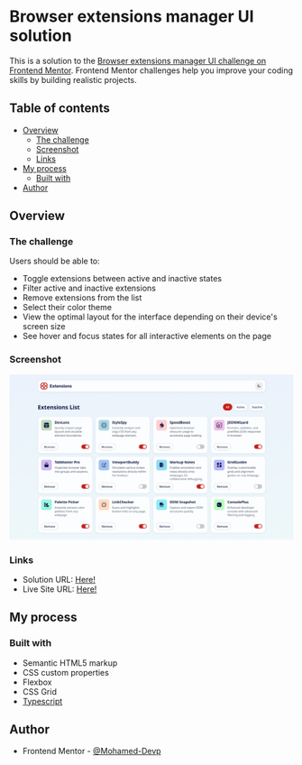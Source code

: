 # Browser extensions manager UI solution

This is a solution to the [Browser extensions manager UI challenge on Frontend Mentor](https://www.frontendmentor.io/challenges/browser-extension-manager-ui-yNZnOfsMAp). Frontend Mentor challenges help you improve your coding skills by building realistic projects. 

## Table of contents

- [Overview](#overview)
  - [The challenge](#the-challenge)
  - [Screenshot](#screenshot)
  - [Links](#links)
- [My process](#my-process)
  - [Built with](#built-with)
- [Author](#author)

## Overview

### The challenge

Users should be able to:

- Toggle extensions between active and inactive states
- Filter active and inactive extensions
- Remove extensions from the list
- Select their color theme
- View the optimal layout for the interface depending on their device's screen size
- See hover and focus states for all interactive elements on the page

### Screenshot

![Preview Screenshot](./images/preview.png)

### Links

- Solution URL: [Here!](https://your-solution-url.com)
- Live Site URL: [Here!](https://your-live-site-url.com)

## My process

### Built with

- Semantic HTML5 markup
- CSS custom properties
- Flexbox
- CSS Grid
- [Typescript](https://www.typescriptlang.org/)

## Author

- Frontend Mentor - [@Mohamed-Devp](https://www.frontendmentor.io/profile/Mohamed-Devp)
